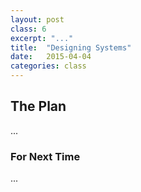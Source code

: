```yaml
---
layout: post
class: 6
excerpt: "..."
title:  "Designing Systems"
date:   2015-04-04
categories: class
---
```


## The Plan

...

### For Next Time

...